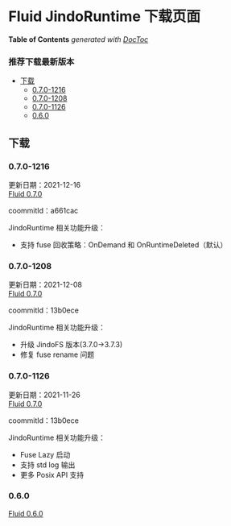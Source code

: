 # Fluid JindoRuntime 下载页面

<!-- START doctoc generated TOC please keep comment here to allow auto update -->
<!-- DON'T EDIT THIS SECTION, INSTEAD RE-RUN doctoc TO UPDATE -->
**Table of Contents**  *generated with [DocToc](https://github.com/thlorenz/doctoc)*
### 推荐下载最新版本
- [下载](#下载)
  - [0.7.0-1216](#070-1216)
  - [0.7.0-1208](#070-1208)
  - [0.7.0-1126](#070-1126)
  - [0.6.0](#060)

<!-- END doctoc generated TOC please keep comment here to allow auto update -->

## 下载

### 0.7.0-1216
更新日期：2021-12-16 </br>
[Fluid 0.7.0](http://smartdata-binary.oss-cn-shanghai.aliyuncs.com/fluid/0.7.0/20211216/fluid-0.7.0.tgz)

coommitId：a661cac

JindoRuntime 相关功能升级：<br/>
* 支持 fuse 回收策略：OnDemand 和 OnRuntimeDeleted（默认）

### 0.7.0-1208
更新日期：2021-12-08 </br>
[Fluid 0.7.0](http://smartdata-binary.oss-cn-shanghai.aliyuncs.com/fluid/0.7.0/20211208/fluid-0.7.0.tgz)

coommitId：13b0ece

JindoRuntime 相关功能升级：<br/>
* 升级 JindoFS 版本(3.7.0->3.7.3)
* 修复 fuse rename 问题


### 0.7.0-1126
更新日期：2021-11-26 </br>
[Fluid 0.7.0](http://smartdata-binary.oss-cn-shanghai.aliyuncs.com/fluid/0.7.0/20211126/fluid-0.7.0.tgz)

coommitId：13b0ece

JindoRuntime 相关功能升级：<br/>
* Fuse Lazy 启动<br/>
* 支持 std log 输出<br/>
* 更多 Posix API 支持
### 0.6.0
[Fluid 0.6.0](http://smartdata-binary.oss-cn-shanghai.aliyuncs.com/fluid/370/fluid-0.6.0.tgz)